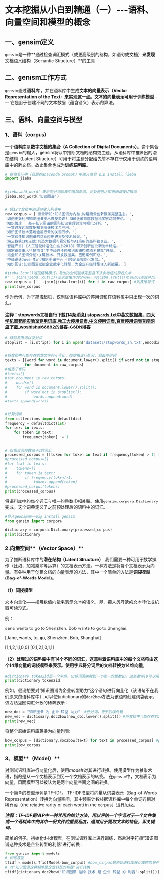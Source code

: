 # 文本挖掘从小白到精通（一）---语料、向量空间和模型的概念

## 一、gensim定义

`gensim`是一种**通过检查词汇模式（或更高级别的结构，如语句或文档）**来发现**文档语义结构（Semantic Structure）**的工具



## 二、genism工作方式

`gensim`通过**语料库** ，并在语料库中生成**文本的向量表示（Vector Representation of the Text）**来实现这一点。文本的向量表示可用于**训练模型** --- 它是用于创建不同的文本数据（蕴含语义）表示的算法。



## 三、语料、向量空间与模型

### 1、语料（corpus）

一个**语料库**是**数字文档的集合（A Collection of Digital Documents）**。这个集合是`gensim`的输入，gensim将从中推断文档的结构或主题。从语料库中推断出的潜在结构（Latent Structure）可用于将主题分配给先前不存在于仅用于训练的语料库中的新文档。故此集合也成为**训练语料库**。

```python
# 在命令行中（我是在anaconda prompt）中输入命令 pip install jieba
import jieba 


#jieba.add_word()表示向分词词典中增加新词，此处是防止知识图谱被切错词
jieba.add_word('知识图谱')


# 将12个文档中的语句放入列表中
raw_corpus = ['商业新知:知识图谱为内核,构建商业创新服务完整生态。',
'如何更好利用知识图谱技术做反欺诈? 360金融首席数据科学家沈赟开讲。',
'知识管理 | 基于知识图谱的国际知识管理领域可视化分析。',
'一文详解达观数据知识图谱技术与应用。',
'知识图谱技术落地金融行业的关键四步。',
'一文读懂知识图谱的商业应用进程及技术背景。',
'海云数据CPO王斌:打造大数据可视分析与AI应用的高科技企业。',
'智能产业|《人工智能标准化白皮书2018》带来创新创业新技术标准。',
'国家语委重大科研项目“中华经典诗词知识图谱构建技术研究”开题。',
'最全知识图谱介绍:关键技术、开放数据集、应用案例汇总。',
'中译语通Jove Mind知识图谱平台 引领企业智能化发展。',
'知识图谱:知识图谱赋能企业数字化转型，为企业升级转型注入新能量。']

#jieba.lcut()返回精确模式，输出的分词能够完整且不多余地组成原始文本
#' '.join(jieba.lcut(i))是以空格作为分隔符，将jieba.lcut(i)所有的元素合并成一个新的字符串
raw_corpus = [' '.join(jieba.lcut(i)) for i in raw_corpus] #列表推导式
print(raw_corpus)

```



作为示例，为了简洁起见，仅删除语料库中的停用词和在语料库中只出现一次的词汇。

#### 注释：stopwords文档自行下载[(14条消息) stopwords.txt中英文数据集，四大学机器智能实验室停用词库,哈工大停用词表,中文停用词表,百度停用词表百度网盘下载_woshishui68892的博客-CSDN博客](https://blog.csdn.net/woshishui68892/article/details/108203121)

```python
# 移除常用词以及分词
stoplist = [i.strip() for i in open('datasets/stopwords_zh.txt',encoding='utf-8').readlines()]


#将文档中可能存在的西文字符小写化，按空格进行拆分，且去停用词
texts = [[word for word in document.lower().split() if word not in stoplist]
         for document in raw_corpus]
#相当于代码
#texts=[]
#for document in raw_corpus:
#    words=[]
#    for word in document.lower().split():
#        if word not in stoplist():
#            words.append(word)        
#texts.append(words)    


#计算词频
from collections import defaultdict
frequency = defaultdict(int)
for text in texts:
    for token in text:
        frequency[token] += 1


# 仅保留词频数高于1的词汇
processed_corpus = [[token for token in text if frequency[token] > 1] for text in texts]
#processed_corpus=[]
#for text in texts:
#	 tokens=[]
#	 for token in text:
#		 if frequency[token]>1:
#			 tokens.append(token)
#processed_corpus(tokens)
print(processed_corpus)
```



将语料库中的每个词汇与唯一的整数ID相关联。使用`gensim.corpora.Dictionary`完成。这个词典定义了之前预处理后的语料中的词汇。

```python
#导入gensim库——pip install gensim
from gensim import corpora

dictionary = corpora.Dictionary(processed_corpus)
print(dictionary)

```



### 2.向量空间**（Vector Space）**

为了推断语料库中的**潜在结构（Latent Structure）**，我们需要一种可用于数学操作（比如，加减乘除等运算）的文档表示方法。一种方法是将每个文档表示为向量。有各种用于创建文档的向量表示的方法，其中一个简单的方法是**词袋模型(Bag-of-Words Model)**。

#### （1）词袋模型

文本向量化——指用数值向量来表示文本的语义，即，把人类可读的文本转化成机器可读形式。

例：

Jane wants to go to Shenzhen.
Bob  wants to go to Shanghai.

[Jane, wants, to, go, Shenzhen, Bob, Shanghai]

[1,1,2,1,1,0,0]
[0,1,2,1,0,1,1]

#### （2）处理过的语料库中有14个不同的词汇，这意味着语料库中的每个文档将由这个14维向量的词袋模型来表示。使用字典将分词后的文档转换为14维向量。

```python
#dictionary.token2id是一个字典，它将词语映射到一个唯一的整数ID。这些数字ID可以用于训练模型、计算文本相似度等任务。
print(dictionary.token2id)
```

例如，假设想要对“知识图谱为企业转型助力”这个语句进行向量化（该语句不在我们原来的语料库中）,可以使用dictionary的`doc2bow`方法为该语句创建词袋表示，该方法返回词汇计数的稀疏表示：

```python
new_doc = "知识图谱 为 企业 转型 助力"  #已分词，便于后续处理
new_vec = dictionary.doc2bow(new_doc.lower().split()) #将文档中可能存在的西文字符小写化
print(new_vec)
```

将整个原始语料库转换为向量列表:

```python
bow_corpus = [dictionary.doc2bow(text) for text in processed_corpus] #processed_corpus 是处理后词频数高于1的词汇
print(bow_corpus)
```

### 3、模型**（Model）**

对测试语料库进行向量化后，使用*models*对其进行转换。使用模型作为抽象术语，指的是从一个文档表示到另一个文档表示的转换。 在`gensim`中，文档表示为向量，因而模型可以被认为是两个向量空间之间的转换。

一个简单的模型示例是TF-IDF。 TF-IDF模型将向量从词袋表示（Bag-of-Words Representation）转换为向量空间，其中频率计数根据语料库中每个单词的相对稀有度（the relative rarity of each word in the corpus）进行加权。

***注释：TF-IDF是NLP中一种常用的统计方法，用以评估一个字词对于一个文件集或一个语料库中的其中一份文件的重要程度，通常用于提取文本的特征，即关键词。***

简单的例子。初始化tf-idf模型，在测试语料库上进行训练，然后对字符串“知识图谱这种技术是企业转型的利器”进行转换： 

```python
from gensim import models
# 训练模型
tfidf = models.TfidfModel(bow_corpus) #bow_corpus是原始语料库转化成的向量列表
# 对"知识图谱这种技术是企业转型的利器"进行转换
tfidf[dictionary.doc2bow("知识图谱 这种 技术 是 企业 转型 的 利器".split())] #dictionary的`doc2bow`方法为该语句创建词袋表示，该方法返回词汇计数的稀疏表示
```
